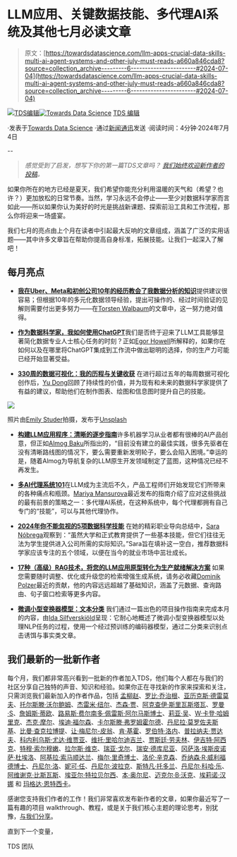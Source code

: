 # LLM应用、关键数据技能、多代理AI系统及其他七月必读文章

> 原文：[https://towardsdatascience.com/llm-apps-crucial-data-skills-multi-ai-agent-systems-and-other-july-must-reads-a660a846cda8?source=collection_archive---------6-----------------------#2024-07-04](https://towardsdatascience.com/llm-apps-crucial-data-skills-multi-ai-agent-systems-and-other-july-must-reads-a660a846cda8?source=collection_archive---------6-----------------------#2024-07-04)

[](https://towardsdatascience.medium.com/?source=post_page---byline--a660a846cda8--------------------------------)[![TDS编辑](../Images/4b2d1beaf4f6dcf024ffa6535de3b794.png)](https://towardsdatascience.medium.com/?source=post_page---byline--a660a846cda8--------------------------------)[](https://towardsdatascience.com/?source=post_page---byline--a660a846cda8--------------------------------)[![Towards Data Science](../Images/a6ff2676ffcc0c7aad8aaf1d79379785.png)](https://towardsdatascience.com/?source=post_page---byline--a660a846cda8--------------------------------) [TDS 编辑](https://towardsdatascience.medium.com/?source=post_page---byline--a660a846cda8--------------------------------)

·发表于[Towards Data Science](https://towardsdatascience.com/?source=post_page---byline--a660a846cda8--------------------------------) ·通过[新闻通讯](/newsletter?source=post_page---byline--a660a846cda8--------------------------------)发送 ·阅读时间：4分钟·2024年7月4日

--

> *感觉受到了启发，想写下你的第一篇TDS文章吗？* [*我们始终欢迎新作者的投稿*](http://bit.ly/write-for-tds)*。*

如果你所在的地方已经是夏天，我们希望你能充分利用温暖的天气和（希望？也许？）更加放松的日常节奏。当然，学习永远不会停止——至少对数据科学家而言如此——所以如果你认为美好的时光是挑战新课题、探索前沿工具和工作流程，那么你将迎来一场盛宴。

我们七月的亮点由上个月在读者中引起最大反响的文章组成，涵盖了广泛的实用话题——其中许多文章旨在帮助你提高自身标准，拓展技能。让我们一起深入了解吧！

## 每月亮点

+   [**我在Uber、Meta和初创公司10年的经历教会了我数据分析的知识**](/what-10-years-at-uber-meta-and-startups-taught-me-about-data-analytics-fd948b912556)提供建议很容易；但根据10年的多元化数据领导经验，提出可操作的、经过时间验证的见解则需要付出更多努力——在[Torsten Walbaum](https://medium.com/u/4e291ce6380c?source=post_page---user_mention--a660a846cda8--------------------------------)的文章中，这一努力绝对值得。

+   [**作为数据科学家，我如何使用ChatGPT**](/how-i-use-chatgpt-as-a-data-scientist-0730fa1e21c2)我们是否终于迎来了LLM工具能够显著简化数据专业人士核心任务的时刻？正如[Egor Howell](https://medium.com/u/1cac491223b2?source=post_page---user_mention--a660a846cda8--------------------------------)所解释的，如果你在如何以及在哪里将ChatGPT集成到工作流中做出聪明的选择，你的生产力可能已经开始显著受益。

+   [**330周的数据可视化：我的历程与关键收获**](/330-weeks-of-data-visualizations-my-journey-and-key-takeaways-93f824714dd1) 在进行超过五年的每周数据可视化创作后，[Yu Dong](https://medium.com/u/5462c48cfc57?source=post_page---user_mention--a660a846cda8--------------------------------)回顾了持续性的价值，并为现有和未来的数据科学家提供了有益的建议，帮助他们在制作图表、绘图和信息图时提升自己的技能。

![](../Images/84358a724b51c271cb1f084100d2c0a9.png)

照片由[Emily Studer](https://unsplash.com/@studerphotography?utm_source=medium&utm_medium=referral)拍摄，发布于[Unsplash](https://unsplash.com/?utm_source=medium&utm_medium=referral)

+   [**构建LLM应用程序：清晰的逐步指南**](/building-llm-apps-a-clear-step-by-step-guide-1fe1e6ef60fd)许多机器学习从业者都有很棒的AI产品创意，但正如[Almog Baku](https://medium.com/u/fbcd18957436?source=post_page---user_mention--a660a846cda8--------------------------------)所指出的，“目前没有建立的最佳实践，很多先驱者在没有清晰路线图的情况下，要么需要重新发明轮子，要么会陷入困境。”幸运的是，随着Almog为导航复杂的LLM原生开发领域制定了蓝图，这种情况已经不再发生。

+   [**多AI代理系统101**](/multi-ai-agent-systems-101-bac58e3bcc47)在LLM成为主流后不久，产品工程师们开始发现它们所带来的各种痛点和瓶颈。[Mariya Mansurova](https://medium.com/u/15a29a4fc6ad?source=post_page---user_mention--a660a846cda8--------------------------------)最近发布的指南介绍了应对这些挑战的最有前景的策略之一：多代理AI系统，在这种系统中，每个代理都拥有自己专门的“技能”，可以与其他代理协作。

+   [**2024年你不能忽视的5项数据科学技能**](/the-5-data-science-skills-you-cant-ignore-in-2024-ceba3ea7726c) 在她的精彩职业导向总结中，[Sara Nóbrega](https://medium.com/u/7606b796c9df?source=post_page---user_mention--a660a846cda8--------------------------------)观察到：“虽然大学和正式教育提供了一些基本技能，但它们往往无法为学生提供进入公司所需的实际知识。”Sara旨在填补这一空白，推荐数据科学家应该专注的五个领域，以便在当今的就业市场中茁壮成长。

+   [**17种（高级）RAG技术，将您的LLM应用原型转化为生产就绪解决方案**](/17-advanced-rag-techniques-to-turn-your-rag-app-prototype-into-a-production-ready-solution-5a048e36cdc8) 如果您需要随时调整、优化或升级您的检索增强生成系统，请务必收藏[Dominik Polzer](https://medium.com/u/3ab8d3143e32?source=post_page---user_mention--a660a846cda8--------------------------------)最近的贡献，他的内容远远超越了基础知识，涵盖了元数据、查询路由、句子窗口检索等更多内容。

+   [**微调小型变换器模型：文本分类**](/fine-tune-smaller-transformer-models-text-classification-77cbbd3bf02b) 我们通过一篇出色的项目操作指南来完成本月的内容，由[Ida Silfverskiöld](https://medium.com/u/53550965faed?source=post_page---user_mention--a660a846cda8--------------------------------)呈现：它耐心地概述了微调小型变换器模型以处理NLP任务的过程，使用一个经过预训练的编码器模型，通过二分类来识别点击诱饵与事实类文章。

## 我们最新的一批新作者

每个月，我们都非常高兴看到一批新的作者加入TDS，他们每个人都在与我们的社区分享自己独特的声音、知识和经验。如果你正在寻找新的作家来探索和关注，只需浏览我们最新加入的作者作品，包括 [孟柳赵](https://medium.com/u/6db175d93233?source=post_page---user_mention--a660a846cda8--------------------------------)、[罗比·乔治根](https://medium.com/u/240750323b5?source=post_page---user_mention--a660a846cda8--------------------------------)、[亚历克斯·德雷莫夫](https://medium.com/u/84f31ff77640?source=post_page---user_mention--a660a846cda8--------------------------------)、[托尔斯滕·沃尔鲍姆](https://medium.com/u/4e291ce6380c?source=post_page---user_mention--a660a846cda8--------------------------------)、[杰雷米·纽尔](https://medium.com/u/7ce320f77bc9?source=post_page---user_mention--a660a846cda8--------------------------------)、[杰森·贾](https://medium.com/u/e43beab71b3d?source=post_page---user_mention--a660a846cda8--------------------------------)、[阿克查伊·斯里瓦斯塔瓦](https://medium.com/u/3af46b1dfa27?source=post_page---user_mention--a660a846cda8--------------------------------)、[罗曼·S](https://medium.com/u/7765da3a59a0?source=post_page---user_mention--a660a846cda8--------------------------------)、[詹姆斯·蒂欧](https://medium.com/u/ba908104c94b?source=post_page---user_mention--a660a846cda8--------------------------------)、[路易斯·费尔南多·佩雷斯·阿尔马斯博士](https://medium.com/u/355ab04cdc6f?source=post_page---user_mention--a660a846cda8--------------------------------)、[莉亚·吴](https://medium.com/u/2566b4b56796?source=post_page---user_mention--a660a846cda8--------------------------------)、[W·卡登·哈姆里克](https://medium.com/u/d2cccc9d442d?source=post_page---user_mention--a660a846cda8--------------------------------)、[杰克·摩尔](https://medium.com/u/266c1c6aac8?source=post_page---user_mention--a660a846cda8--------------------------------)、[埃迪·福尔森](https://medium.com/u/89ef0c2275f1?source=post_page---user_mention--a660a846cda8--------------------------------)、[卡尔斯滕·弗罗姆霍尔德](https://medium.com/u/f512939eed80?source=post_page---user_mention--a660a846cda8--------------------------------)、[丹尼拉·莫罗佐夫斯基](https://medium.com/u/b0fe401ac5cf?source=post_page---user_mention--a660a846cda8--------------------------------)、[比曼·查克拉博提](https://medium.com/u/b194a768b666?source=post_page---user_mention--a660a846cda8--------------------------------)、[让·梅尼尔-皮翁](https://medium.com/u/8519af9d96b2?source=post_page---user_mention--a660a846cda8--------------------------------)、[肯·基霍](https://medium.com/u/2796864f67b4?source=post_page---user_mention--a660a846cda8--------------------------------)、[罗伯特·洛内](https://medium.com/u/f370dd45669c?source=post_page---user_mention--a660a846cda8--------------------------------)、[普拉纳夫·贾达夫](https://medium.com/u/f69499a861f?source=post_page---user_mention--a660a846cda8--------------------------------)、[科内利乌斯·尤达·维贾亚](https://medium.com/u/db67131c013?source=post_page---user_mention--a660a846cda8--------------------------------)、[维托·里哈尔迪吉兰](https://medium.com/u/1e5653db6f1e?source=post_page---user_mention--a660a846cda8--------------------------------)、[贾斯廷·劳夫林](https://medium.com/u/c47922dc0d17?source=post_page---user_mention--a660a846cda8--------------------------------)、[伊吉特·阿西克](https://medium.com/u/f9bcaefe27f9?source=post_page---user_mention--a660a846cda8--------------------------------)、[特穆·索尔穆嫩](https://medium.com/u/8c3c4fc60c47?source=post_page---user_mention--a660a846cda8--------------------------------)、[拉尔斯·维克](https://medium.com/u/7a17799f3c0a?source=post_page---user_mention--a660a846cda8--------------------------------)、[瑞亚·戈尔](https://medium.com/u/520ce98702fe?source=post_page---user_mention--a660a846cda8--------------------------------)、[瑞安·德库尼亚](https://medium.com/u/c5f61be400fe?source=post_page---user_mention--a660a846cda8--------------------------------)、[冈萨洛·埃斯皮诺萨·杜埃洛](https://medium.com/u/5926229422e1?source=post_page---user_mention--a660a846cda8--------------------------------)、[阿基拉·索马顺达兰](https://medium.com/u/1dbd15bc741?source=post_page---user_mention--a660a846cda8--------------------------------)、[梅尔·里奇博士](https://medium.com/u/a21cec528d22?source=post_page---user_mention--a660a846cda8--------------------------------)、[洛伦·辛克森](https://medium.com/u/3824da2eacaf?source=post_page---user_mention--a660a846cda8--------------------------------)、[乔纳森·R·威利福德博士](https://medium.com/u/cf4e7e8445b0?source=post_page---user_mention--a660a846cda8--------------------------------)、[丹尼尔·洛](https://medium.com/u/5c9153a85a2c?source=post_page---user_mention--a660a846cda8--------------------------------)、[妮可·任](https://medium.com/u/42a2dbebb150?source=post_page---user_mention--a660a846cda8--------------------------------)、[丹尼尔·波拉克](https://medium.com/u/5c9a16fa3da1?source=post_page---user_mention--a660a846cda8--------------------------------)、[斯特凡·托多兰](https://medium.com/u/ab812e09e067?source=post_page---user_mention--a660a846cda8--------------------------------)、[丹尼尔·科哈·乐](https://medium.com/u/39eff8d630fd?source=post_page---user_mention--a660a846cda8--------------------------------)、[阿维谢克·比斯瓦斯](https://medium.com/u/57c6f85454e6?source=post_page---user_mention--a660a846cda8--------------------------------)、[埃亚尔·特拉贝尔西](https://medium.com/u/1a2effe1ab74?source=post_page---user_mention--a660a846cda8--------------------------------)、[本·奥尔尼](https://medium.com/u/2efb976b82b3?source=post_page---user_mention--a660a846cda8--------------------------------)、[迈克尔·B·沃克](https://medium.com/u/f2ead905c017?source=post_page---user_mention--a660a846cda8--------------------------------)、[埃莉诺·汉娜](https://medium.com/u/3af5c0a7b82e?source=post_page---user_mention--a660a846cda8--------------------------------) 和 [玛格达·恩特西卡](https://medium.com/u/7884ac683641?source=post_page---user_mention--a660a846cda8--------------------------------)。

感谢您支持我们作者的工作！我们非常喜欢发布新作者的文章，如果你最近写了一篇有趣的项目 walkthrough、教程，或是关于我们核心主题的理论思考，别犹豫，[与我们分享](http://bit.ly/write-for-tds)。

直到下一个变量，

TDS 团队
